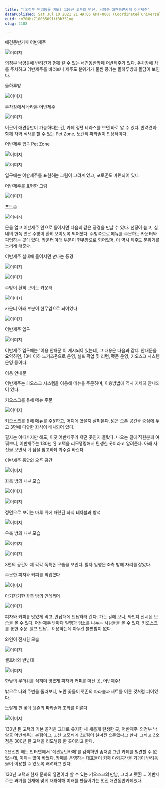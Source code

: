```yaml
---
title: "[의정부 반려동물 지도] 130년 고택의 변신, 낙양동 애견동반카페 어반제주"
datePublished: Sat Jul 10 2021 21:49:05 GMT+0000 (Coordinated Universal Time)
cuid: cm700hz71003509lbf3h351oq
slug: 2108

---
```



애견동반카페 어반제주

![이미지](https://cdn.hashnode.com/res/hashnode/image/upload/v1739249875858/9e439152-b340-437d-a6ff-aa5a3a8c8e1d.jpeg)

의정부 낙양동에 반려견과 함께 갈 수 있는 애견동반카페 어반제주가 있다. 주차장에 차를 주차하고 어반제주를 바라보니 제주도 분위기가 물씬 풍기는 돌하루방과 돌담이 보인다.

돌하루방

![이미지](https://cdn.hashnode.com/res/hashnode/image/upload/v1739249878273/e2051334-23d4-45a8-b19c-ed2ee327e600.jpeg)

주차장에서 바라본 어반제주

![이미지](https://cdn.hashnode.com/res/hashnode/image/upload/v1739249880346/d945cc0c-aec3-41c5-a16c-19b00bada02c.jpeg)

이곳이 애견동반이 가능하다는 건, 카페 정면 테라스를 보면 바로 알 수 있다. 반려견과 함께 차와 식사를 할 수 있는 Pet Zone, 노란색 파라솔이 인상적이다.

어반제주 입구 Pet Zone

![이미지](https://cdn.hashnode.com/res/hashnode/image/upload/v1739249882357/f7e1ab7b-145d-4a9f-9577-504d94803989.jpeg)

![이미지](https://cdn.hashnode.com/res/hashnode/image/upload/v1739249884264/edc54827-4057-4228-a5db-f8728db8c9fd.jpeg)

입구에는 어반제주를 표현하는 그림이 그려져 있고, 포토존도 마련되어 있다.

어반제주를 표현한 그림

![이미지](https://cdn.hashnode.com/res/hashnode/image/upload/v1739249885950/1c0c3a6a-11fb-45ae-878a-c5b91c09acd5.jpeg)

포토존

![이미지](https://cdn.hashnode.com/res/hashnode/image/upload/v1739249887625/75d91056-079a-4e97-9ea4-2cd24fd9e22c.jpeg)

문을 열고 어반제주 안으로 들어서면 다음과 같은 풍경을 만날 수 있다. 천장이 높고, 실내의 한쪽 면은 주방이 환히 보이도록 되어있다. 주방쪽으로 메뉴를 주문하는 카운터와 픽업하는 곳이 있다. 카운터 아래 부분이 현무암으로 되어있어, 이 역시 제주도 분위기를 느끼게 해준다.

어반제주 실내에 들어서면 만나는 풍경

![이미지](https://cdn.hashnode.com/res/hashnode/image/upload/v1739249890023/ee99290f-2c86-4c09-9a51-d824cf5b8f9d.jpeg)

![이미지](https://cdn.hashnode.com/res/hashnode/image/upload/v1739249892646/1e184ce2-d61d-48d3-b9c1-133df488e563.jpeg)

주방이 환히 보이는 카운터

![이미지](https://cdn.hashnode.com/res/hashnode/image/upload/v1739249895460/5dfa0bfc-6352-4fe8-b3a6-69b3c639a1b6.jpeg)

카운터 아래 부분이 현무암으로 되어있다

![이미지](https://cdn.hashnode.com/res/hashnode/image/upload/v1739249897543/0ffdfc07-44e3-4284-9474-f2c7fb7de2c0.jpeg)

어반제주 입구

![이미지](https://cdn.hashnode.com/res/hashnode/image/upload/v1739249899885/7ba62091-1aa5-4e18-9d3b-a07116184b3a.jpeg)

어반제주 입구에는 '이용 안내문'이 게시되어 있는데, 그 내용은 다음과 같다. 안내문을 요약하면, 13세 이하 노키즈존으로 운영, 셀프 픽업 및 리턴, 펫존 운영, 키오스크 시스템 운영 등이다.

이용 안내문

어반제주는 키오스크 시스템을 이용해 메뉴를 주문하며, 이용방법에 역시 자세히 안내되어 있다.

키오스크를 통해 메뉴 주문

![이미지](https://cdn.hashnode.com/res/hashnode/image/upload/v1739249901581/2ca03602-1afd-4f96-95ab-f0b248d6b44e.jpeg)

키오스크를 통해 메뉴를 주문하고, 어디에 왔을지 살펴본다. 넓은 오픈 공간을 중심에 두고 3면에 다양한 좌석이 배치되어 있다.

필자는 이때까지만 해도, 이곳 어반제주가 어떤 곳인지 몰랐다. 나오는 길에 직원분께 여쭤보니, 어반제주는 130년 된 고택을 리모델링해서 탄생한 곳이라고 알려준다. 아래 사진을 보면서 이 점을 참고하며 봐주길 바란다.

어반제주 중앙의 오픈 공간

![이미지](https://cdn.hashnode.com/res/hashnode/image/upload/v1739249903570/67b879b2-8714-4dea-93ae-92f4c1be1377.jpeg)

좌측 방의 내부 모습

![이미지](https://cdn.hashnode.com/res/hashnode/image/upload/v1739249905862/a237ee71-6892-4215-bf62-fc845865bcf7.jpeg)

![이미지](https://cdn.hashnode.com/res/hashnode/image/upload/v1739249907666/28b9a822-eb4f-4604-9e16-b2ed112e2a91.jpeg)

정면으로 보이는 마루 위에 마련된 좌식 테이블과 방석

![이미지](https://cdn.hashnode.com/res/hashnode/image/upload/v1739249909510/ab767b92-d453-4480-b8ae-a4e1d5ba1f17.jpeg)

우측 방의 내부 모습

![이미지](https://cdn.hashnode.com/res/hashnode/image/upload/v1739249911142/b726ab0b-05ed-4890-b805-f987403f781f.jpeg)

![이미지](https://cdn.hashnode.com/res/hashnode/image/upload/v1739249912872/159c3857-8c72-427a-98b9-1919d564ddf2.jpeg)

3면의 공간이 제 각각 독특한 모습을 보인다. 필자 일행은 좌측 방에 자리를 잡았다.

주문한 피자와 커피를 픽업했다

![이미지](https://cdn.hashnode.com/res/hashnode/image/upload/v1739249914569/2f868d43-e5c7-4972-a1ac-288213a3b2dc.jpeg)

아기자기한 좌측 방의 인테리어

![이미지](https://cdn.hashnode.com/res/hashnode/image/upload/v1739249916703/41fee599-16c8-4862-8e16-a206bea04bb6.jpeg)

피자와 커피를 맛있게 먹고, 반납대에 반납하러 간다. 가는 길에 보니, 와인이 전시된 모습을 볼 수 있다. 어반제주 방마다 일행과 담소를 나누는 사람들을 볼 수 있다. 키오스크를 통한 주문, 셀프 반납... 이용하는데 아무런 불편함이 없다.

와인이 전시된 모습

![이미지](https://cdn.hashnode.com/res/hashnode/image/upload/v1739249918675/67ee9c5e-8bf2-453e-922c-fb05b6516d53.jpeg)

셀프바와 반납대

![이미지](https://cdn.hashnode.com/res/hashnode/image/upload/v1739249920769/c55f0c27-f197-4e87-a5e0-a6b21798b911.jpeg)

한낮의 무더위를 식히며 맛있게 피자와 커피를 마신 곳, 어반제주!

밖으로 나와 주변을 둘러보니, 노란 꽃들이 펫존의 파라솔과 세트를 이룬 것처럼 피어있다.

노랗게 핀 꽃이 펫존의 파라솔과 조화를 이룬다

![이미지](https://cdn.hashnode.com/res/hashnode/image/upload/v1739249923475/1f9f1711-2f4b-455a-a1c9-4a0d72331757.jpeg)

130년 된 고택의 기본 골격은 그대로 유지한 채 새롭게 탄생한 곳, 어반제주. 의정부 낙양동 어반제주는 본점이고, 포천 고모리에 2호점이 얼마전 오픈했다고 한다. 그리고 2호점은 300년 된 고택을 리모델링 한 곳이라고 한다.

2년전만 해도 인터넷에서 '애견동반카페'를 검색하면 좀처럼 그런 카페를 발견할 수 없었는데, 이제는 많이 바꼈다. 카페를 운영하는 대표들이 카페 야외공간을 기꺼이 반려동물이 이용할 수 있도록 배려하고 있다.

130년 고택과 현재 문화의 일면이라 할 수 있는 키오스크의 만남, 그리고 펫존!... 어반제주는 과거를 현재에 맞게 재해석해 미래를 만들어가는 멋진 애견동반카페였다.